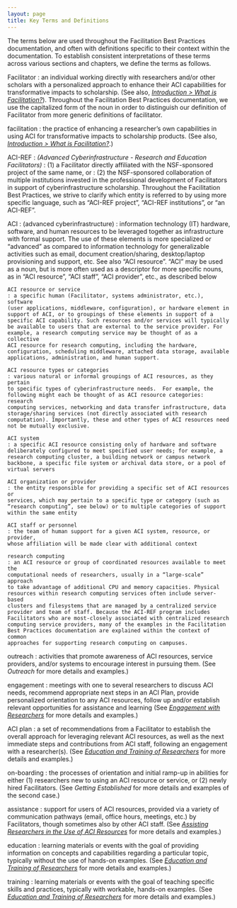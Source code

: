 ```yaml
---
layout: page
title: Key Terms and Definitions
---
```


The terms below are used throughout the Facilitation Best Practices
documentation, and often with definitions specific to their context
within the documentation. To establish consistent interpretations of
these terms across various sections and chapters, we define the terms as
follows.


Facilitator
: an individual working directly with researchers and/or other scholars
with a personalized approach to enhance their ACI capabilities for
transformative impacts to scholarship. (See also, *[Introduction > What is
Facilitation?](../introduction/#whatis)*). Throughout the Facilitation Best Practices
documentation, we use the capitalized form of the noun in order to
distinguish our definition of Facilitator from more generic definitions
of facilitator.

facilitation
: the practice of enhancing a researcher’s own capabilities in using ACI
for transformative impacts to scholarship products. (See also,
*[Introduction > What is Facilitation?](../introduction/#whatis)*.)

ACI-REF
: *(Advanced Cyberinfrastructure - Research and Education Facilitators)*
: (1) a Facilitator directly affiliated with the NSF-sponsored project of the
same name, or 
: (2) the NSF-sponsored collaboration of multiple
institutions invested in the professional development of Facilitators in
support of cyberinfrastructure scholarship. Throughout the Facilitation
Best Practices, we strive to clarify which entity is referred to by
using more specific language, such as “ACI-REF project”, “ACI-REF
institutions”, or “an ACI-REF”.

ACI
: (advanced cyberinfrastructure) 
: information technology (IT) hardware,
software, and human resources to be leveraged together as infrastructure
with formal support. The use of these elements is more specialized or
“advanced” as compared to information technology for generalizable
activities such as email, document creation/sharing, desktop/laptop
provisioning and support, etc. See also “ACI resource”. “ACI” may be
used as a noun, but is more often used as a descriptor for more specific
nouns, as in “ACI resource”, “ACI staff”, “ACI provider”, etc., as
described below

	ACI resource or service
	: a specific human (Facilitator, systems administrator, etc.), software
	(user applications, middleware, configuration), or hardware element in
	support of ACI, or to groupings of these elements in support of a
	specific ACI capability. Such resources and/or services will typically
	be available to users that are external to the service provider. For
	example, a research computing service may be thought of as a collective
	ACI resource for research computing, including the hardware,
	configuration, scheduling middleware, attached data storage, available
	applications, administration, and human support.	

	ACI resource types or categories
	: various natural or informal groupings of ACI resources, as they pertain
	to specific types of cyberinfrastructure needs.  For example, the
	following might each be thought of as ACI resource categories: research
	computing services, networking and data transfer infrastructure, data
	storage/sharing services (not directly associated with research
	computation). Importantly, these and other types of ACI resources need
	not be mutually exclusive.

	ACI system
	: a specific ACI resource consisting only of hardware and software
	deliberately configured to meet specified user needs; for example, a
	research computing cluster, a building network or campus network
	backbone, a specific file system or archival data store, or a pool of
	virtual servers

	ACI organization or provider
	: the entity responsible for providing a specific set of ACI resources or
	services, which may pertain to a specific type or category (such as
	“research computing”, see below) or to multiple categories of support
	within the same entity

	ACI staff or personnel
	: the team of human support for a given ACI system, resource, or provider,
	whose affiliation will be made clear with additional context

	research computing
	: an ACI resource or group of coordinated resources available to meet the
	computational needs of researchers, usually in a “large-scale” approach
	to take advantage of additional CPU and memory capacities. Physical
	resources within research computing services often include server-based
	clusters and filesystems that are managed by a centralized service
	provider and team of staff. Because the ACI-REF program includes
	Facilitators who are most-closely associated with centralized research
	computing service providers, many of the examples in the Facilitation
	Best Practices documentation are explained within the context of common
	approaches for supporting research computing on campuses.


outreach
: activities that promote awareness of ACI resources, service providers,
and/or systems to encourage interest in pursuing them. (See *Outreach* for
more details and examples.)

engagement
: meetings with one to several researchers to discuss ACI needs, recommend
appropriate next steps in an ACI Plan, provide personalized orientation
to any ACI resources, follow up and/or establish relevant opportunities
for assistance and learning (See *[Engagement with 
Researchers](../activities/03-engagement)* for more
details and examples.)

ACI plan
: a set of recommendations from a Facilitator to establish the overall
approach for leveraging relevant ACI resources, as well as the next
immediate steps and contributions from ACI staff, following an
engagement with a researcher(s). (See *[Education and Training of
Researchers](../activities/06-education)* for more details and examples.)

on-boarding
: the processes of orientation and initial ramp-up in abilities for either
(1) researchers new to using an ACI resource or service, or (2) newly
hired Facilitators. (See *Getting Established* for more details and
examples of the second case.)

assistance
: support for users of ACI resources, provided via a variety of
communication pathways (email, office hours, meetings, etc.) by
Facilitators, though sometimes also by other ACI staff. (See *[Assisting
Researchers in the Use of ACI Resources](../activities/assistance)* for more 
details and examples.)

education
: learning materials or events with the goal of providing information on
concepts and capabilities regarding a particular topic, typically
without the use of hands-on examples. (See *[Education and Training of
Researchers](../activities/06-education)* for more details and examples.)

training
: learning materials or events with the goal of teaching specific skills
and practices, typically with workable, hands-on examples. (See
*[Education and Training of Researchers](../activities/06-education)* for more 
details and examples.)